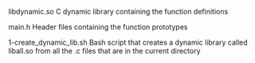 
libdynamic.so	C dynamic library containing the function definitions

main.h	Header files containing the function prototypes

1-create_dynamic_lib.sh	Bash script that creates a dynamic library called liball.so from all the .c files that are in the current directory
